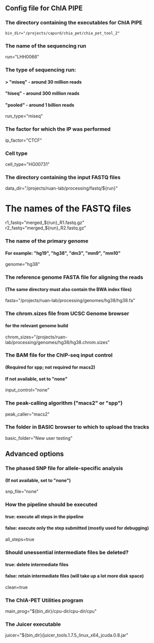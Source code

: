 ## Config file for ChIA PIPE

### The directory containing the executables for ChIA PIPE
    bin_dir="/projects/capurd/chia_pet/chia_pet_tool_2"

### The name of the sequencing run
run="LHH0066"

### The type of sequencing run:
####    > "miseq" - around 30 million reads
####    "hiseq" - around 300 million reads
####    "pooled" - around 1 billion reads
run_type="miseq"

### The factor for which the IP was performed
ip_factor="CTCF"

### Cell type
cell_type="HG00731"

### The directory containing the input FASTQ files
data_dir="/projects/ruan-lab/processing/fastq/${run}"

# The names of the FASTQ files
r1_fastq="merged_${run}_R1.fastq.gz"
r2_fastq="merged_${run}_R2.fastq.gz"


### The name of the primary genome
#### For example: "hg19", "hg38", "dm3", "mm9", "mm10"
genome="hg38"

### The reference genome FASTA file for aligning the reads
#### (The same directory must also contain the BWA index files)
fasta="/projects/ruan-lab/processing/genomes/hg38/hg38.fa"

### The chrom.sizes file from UCSC Genome browser
#### for the relevant genome build
chrom_sizes="/projects/ruan-lab/processing/genomes/hg38/hg38.chrom.sizes"

### The BAM file for the ChIP-seq input control
#### (Required for spp; not required for macs2)
#### If not available, set to "none"
input_control="none"

### The peak-calling algorithm ("macs2" or "spp")
peak_caller="macs2"

### The folder in BASIC browser to which to upload the tracks
basic_folder="New user testing"




## Advanced options

### The phased SNP file for allele-specific analysis
#### (If not available, set to "none")
snp_file="none"

### How the pipeline should be executed
#### true: execute all steps in the pipeline
#### false: execute only the step submitted (mostly used for debugging)
all_steps=true

### Should unessential intermediate files be deleted?
#### true: delete intermediate files
#### false: retain intermediate files (will take up a lot more disk space)
clean=true

### The ChIA-PET Utilities program
main_prog="${bin_dir}/cpu-dir/cpu-dir/cpu"

### The Juicer executable
juicer="${bin_dir}/juicer_tools.1.7.5_linux_x64_jcuda.0.8.jar"
